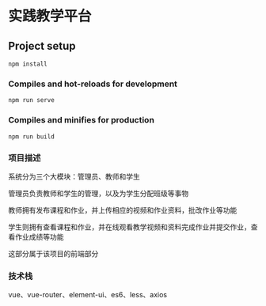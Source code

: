 # 实践教学平台

## Project setup
```
npm install
```

### Compiles and hot-reloads for development
```
npm run serve
```

### Compiles and minifies for production
```
npm run build
```

### 项目描述

系统分为三个大模块：管理员、教师和学生

管理员负责教师和学生的管理，以及为学生分配班级等事物

教师拥有发布课程和作业，并上传相应的视频和作业资料，批改作业等功能

学生则拥有查看课程和作业，并在线观看教学视频和资料完成作业并提交作业，查看作业成绩等功能

这部分属于该项目的前端部分

### 技术栈

vue、vue-router、element-ui、es6、less、axios



